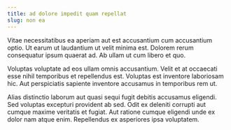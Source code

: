 ```yaml
---
title: ad dolore impedit quam repellat
slug: non ea
---
```


Vitae necessitatibus ea aperiam aut est accusantium cum accusantium optio. Ut earum ut laudantium ut velit minima est. Dolorem rerum consequatur ipsum quaerat ad. Ab ullam ut cum libero et quo.

Voluptas voluptate ad eos ullam omnis accusantium. Velit et at occaecati esse nihil temporibus et repellendus est. Voluptas est inventore laboriosam hic. Aut perspiciatis sapiente inventore accusamus in temporibus rem ut.

Alias distinctio laborum aut quasi sequi fugit debitis accusamus eligendi. Sed voluptas excepturi provident ab sed. Odit ex deleniti corrupti aut cumque maxime veritatis et fugiat. Aut ratione cumque eligendi unde ex dolor nam atque enim. Repellendus ex asperiores ipsa voluptatem.
